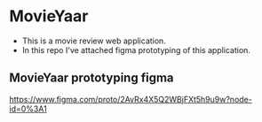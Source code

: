 # MovieYaar
- This is a movie review web application.
- In this repo I've attached figma prototyping of this application. 

## MovieYaar prototyping figma
https://www.figma.com/proto/2AvRx4X5Q2WBjFXt5h9u9w?node-id=0%3A1
